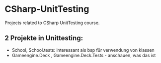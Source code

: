 # CSharp-UnitTesting
Projects related to CSharp UnitTesting course.

## 2 Projekte in Unittesting:
- School, School.tests: interessant als bsp für verwendung von klassen
- Gameengine.Deck , Gameengine.Deck.Tests - anschauen, was das ist
